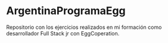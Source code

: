 # ArgentinaProgramaEgg
Repositorio con los ejercicios realizados en mi formación como desarrollador Full Stack jr con EggCoperation.
